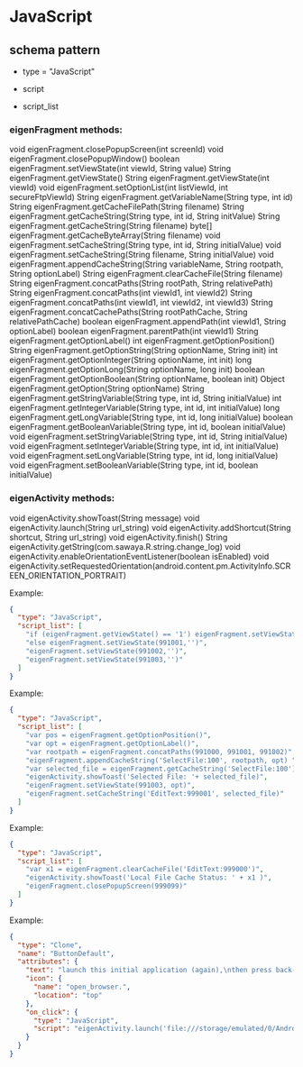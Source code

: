# JavaScript
## schema pattern

* type = "JavaScript"

* script 
* script_list 

### eigenFragment methods:
void eigenFragment.closePopupScreen(int screenId)
void eigenFragment.closePopupWindow()
boolean eigenFragment.setViewState(int viewId, String value)
String eigenFragment.getViewState()
String eigenFragment.getViewState(int viewId)
void eigenFragment.setOptionList(int listViewId, int secureFtpViewId)
String eigenFragment.getVariableName(String type, int id)
String eigenFragment.getCacheFilePath(String filename)
String eigenFragment.getCacheString(String type, int id, String initValue)
String eigenFragment.getCacheString(String filename)
byte[] eigenFragment.getCacheByteArray(String filename)
void eigenFragment.setCacheString(String type, int id, String initialValue)
void eigenFragment.setCacheString(String filename, String initialValue)
void eigenFragment.appendCacheString(String variableName, String rootpath, String optionLabel)
String eigenFragment.clearCacheFile(String filename)
String eigenFragment.concatPaths(String rootPath, String relativePath)
String eigenFragment.concatPaths(int viewId1, int viewId2)
String eigenFragment.concatPaths(int viewId1, int viewId2, int viewId3)
String eigenFragment.concatCachePaths(String rootPathCache, String relativePathCache)
boolean eigenFragment.appendPath(int viewId1, String optionLabel)
boolean eigenFragment.parentPath(int viewId1)
String eigenFragment.getOptionLabel()
int eigenFragment.getOptionPosition()
String eigenFragment.getOptionString(String optionName, String init)
int eigenFragment.getOptionInteger(String optionName, int init)
long eigenFragment.getOptionLong(String optionName, long init)
boolean eigenFragment.getOptionBoolean(String optionName, boolean init)
Object eigenFragment.getOption(String optionName)
String eigenFragment.getStringVariable(String type, int id, String initialValue)
int eigenFragment.getIntegerVariable(String type, int id, int initialValue)
long eigenFragment.getLongVariable(String type, int id, long initialValue)
boolean eigenFragment.getBooleanVariable(String type, int id, boolean initialValue)
void eigenFragment.setStringVariable(String type, int id, String initialValue)
void eigenFragment.setIntegerVariable(String type, int id, int initialValue)
void eigenFragment.setLongVariable(String type, int id, long initialValue)
void eigenFragment.setBooleanVariable(String type, int id, boolean initialValue)

### eigenActivity methods:
void eigenActivity.showToast(String message)
void eigenActivity.launch(String url_string)
void eigenActivity.addShortcut(String shortcut, String url_string)
void eigenActivity.finish()
String eigenActivity.getString(com.sawaya.R.string.change_log)
void eigenActivity.enableOrientationEventListener(boolean isEnabled)
void eigenActivity.setRequestedOrientation(android.content.pm.ActivityInfo.SCREEN_ORIENTATION_PORTRAIT)
        
        
Example:
```json
{
  "type": "JavaScript",
  "script_list": [
    "if (eigenFragment.getViewState() == '1') eigenFragment.setViewState(991001,'git-repos/eigenframe')",
    "else eigenFragment.setViewState(991001,'')",
    "eigenFragment.setViewState(991002,'')",
    "eigenFragment.setViewState(991003,'')"
  ]
}
```

Example:
```json
{
  "type": "JavaScript",
  "script_list": [
    "var pos = eigenFragment.getOptionPosition()",
    "var opt = eigenFragment.getOptionLabel()",
    "var rootpath = eigenFragment.concatPaths(991000, 991001, 991002)",
    "eigenFragment.appendCacheString('SelectFile:100', rootpath, opt) ",
    "var selected_file = eigenFragment.getCacheString('SelectFile:100') ",
    "eigenActivity.showToast('Selected File: '+ selected_file)",
    "eigenFragment.setViewState(991003, opt)",
    "eigenFragment.setCacheString('EditText:999001', selected_file)"
  ]
}
```

Example:
```json
{
  "type": "JavaScript",
  "script_list": [
    "var x1 = eigenFragment.clearCacheFile('EditText:999000')",
    "eigenActivity.showToast('Local File Cache Status: ' + x1 )",
    "eigenFragment.closePopupScreen(999099)"
  ]
}
```

Example:
```json
{
  "type": "Clone",
  "name": "ButtonDefault",
  "attributes": {
    "text": "launch this initial application (again),\nthen press back-button to exit",
    "icon": {
      "name": "open_browser.",
      "location": "top"
    },
    "on_click": {
      "type": "JavaScript",
      "script": "eigenActivity.launch('file:///storage/emulated/0/Android/data/com.sawaya.eigenframe/files/app.json')"
    }
  }
}
```

